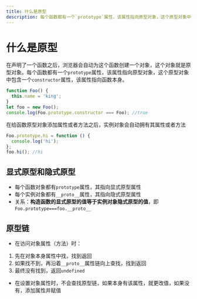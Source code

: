```yaml
---
title: 什么是原型
description: 每个函数都有一个`prototype`属性，该属性指向原型对象，这个原型对象中包含一个`constructor`属性，该属性指向函数本身。
---
```



# 什么是原型

在声明了一个函数之后，浏览器会自动为这个函数创建一个对象，这个对象就是原型对象。每个函数都有一个`prototype`属性，该属性指向原型对象，这个原型对象中包含一个`constructor`属性，该属性指向函数本身。

```js
function Foo() {
  this.name = 'king';
}
let foo = new Foo();
console.log(Foo.prototype.constructor === Foo); //true
```

在给函数原型对象添加属性或者方法之后，实例对象会自动拥有其属性或者方法

```js
Foo.prototype.hi = function () {
  console.log('hi');
};
foo.hi(); //hi
```

## 显式原型和隐式原型

- 每个函数对象都有`prototype`属性，其指向显式原型属性
- 每个实例对象都有`__proto__`属性，其指向隐式原型属性
- 关系：**构造函数的显式原型的值等于实例对象隐式原型的值**，即`Foo.prototype===foo.__proto__`

## 原型链

- 在访问对象属性（方法）时：

1.  先在对象本身属性中找，找到返回
2.  如果找不到，再沿着`__proto__`属性链向上查找，找到返回
3.  最终没有找到，返回`undefined`

- 在设置对象属性时，不会查找原型链，如果本身有该属性，就更改值，如果没有，添加属性并赋值
